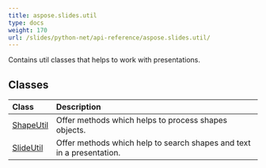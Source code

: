 ```yaml
---
title: aspose.slides.util
type: docs
weight: 170
url: /slides/python-net/api-reference/aspose.slides.util/
---
```



Contains util classes that helps to work with presentations.

## **Classes**
|**Class**|**Description**|
| :- | :- |
|[ShapeUtil](/slides/python-net/api-reference/aspose.slides.util/shapeutil/)|Offer methods which helps to process shapes objects.|
|[SlideUtil](/slides/python-net/api-reference/aspose.slides.util/slideutil/)|Offer methods which help to search shapes and text in a presentation.|
